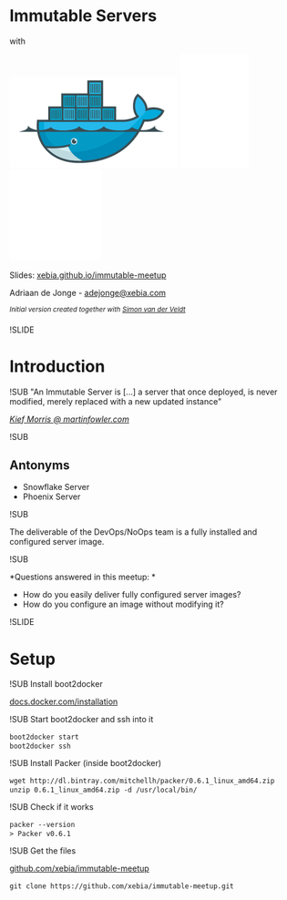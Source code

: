 # Immutable Servers
with

![Docker logo](img/docker-logo-no-text.png) <!-- .element: class="noborder" -->
![plus](img/plus.png) <!-- .element: class="noborder" -->
![Consul logo](img/consul-logo.png) <!-- .element: class="noborder" -->

Slides: [xebia.github.io/immutable-meetup](http://xebia.github.io/immutable-meetup)

Adriaan de Jonge - [adejonge@xebia.com](mailto:adejonge@xebia.com)

<sup>*Initial version created together with [Simon van der Veldt](mailto:svanderveldt@xebia.com)*</sup>

!SLIDE
# Introduction

!SUB
"An Immutable Server is [...] a server that once deployed, is never modified, merely replaced with a new updated instance"

[_Kief Morris @ martinfowler.com_](http://martinfowler.com/bliki/ImmutableServer.html)

!SUB
## Antonyms

 - Snowflake Server
 - Phoenix Server

!SUB

The deliverable of the DevOps/NoOps team is a fully installed and configured server image.


!SUB

*Questions answered in this meetup: *

 - How do you easily deliver fully configured server images?
 - How do you configure an image without modifying it?


!SLIDE
# Setup


!SUB
Install boot2docker

[docs.docker.com/installation](http://docs.docker.com/installation)

!SUB
Start boot2docker and ssh into it
```
boot2docker start
boot2docker ssh
```

!SUB
Install Packer (inside boot2docker)
```
wget http://dl.bintray.com/mitchellh/packer/0.6.1_linux_amd64.zip
unzip 0.6.1_linux_amd64.zip -d /usr/local/bin/
```

!SUB
Check if it works
```
packer --version
> Packer v0.6.1
```

!SUB
Get the files

[github.com/xebia/immutable-meetup](https://github.com/xebia/immutable-meetup)
```
git clone https://github.com/xebia/immutable-meetup.git
```



